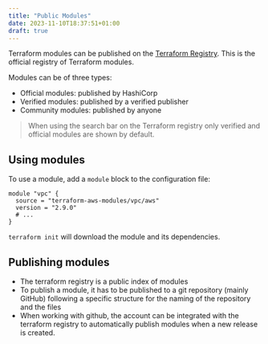 ```yaml
---
title: "Public Modules"
date: 2023-11-10T18:37:51+01:00
draft: true
---
```


Terraform modules can be published on the [Terraform Registry](https://registry.terraform.io/). This is the official registry of Terraform modules.

Modules can be of three types:

- Official modules: published by HashiCorp
- Verified modules: published by a verified publisher
- Community modules: published by anyone

> When using the search bar on the Terraform registry only verified and official modules are shown by default.

## Using modules

To use a module, add a `module` block to the configuration file:

```hcl
module "vpc" {
  source = "terraform-aws-modules/vpc/aws"
  version = "2.9.0"
  # ...
}
```

`terraform init` will download the module and its dependencies.

## Publishing modules

- The terraform registry is a public index of modules
- To publish a module, it has to be published to a git repository (mainly GitHub) following a specific structure for the naming of the repository and the files
- When working with github, the account can be integrated with the terraform registry to automatically publish modules when a new release is created.